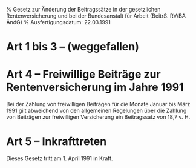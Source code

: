 % Gesetz zur Änderung der Beitragssätze in der gesetzlichen Rentenversicherung und bei der Bundesanstalt für Arbeit  (BeitrS. RV/BA ÄndG)
% Ausfertigungsdatum: 22.03.1991
 
# Art 1 bis 3 – (weggefallen)

# Art 4 – Freiwillige Beiträge zur Rentenversicherung im Jahre 1991

Bei der Zahlung von freiwilligen Beiträgen für die Monate Januar bis März 1991 gilt abweichend von den allgemeinen Regelungen über die Zahlung von Beiträgen zur freiwilligen Versicherung ein Beitragssatz von 18,7 v. H.

# Art 5 – Inkrafttreten

Dieses Gesetz tritt am 1. April 1991 in Kraft.
